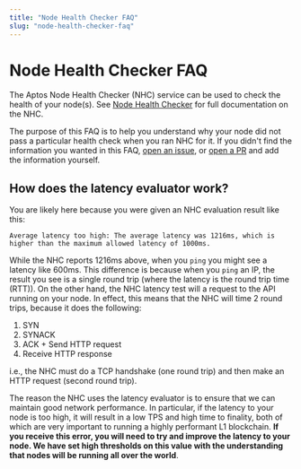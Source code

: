 ```yaml
---
title: "Node Health Checker FAQ"
slug: "node-health-checker-faq"
---
```


# Node Health Checker FAQ

The Aptos Node Health Checker (NHC) service can be used to check the health of your node(s). See [Node Health Checker](/nodes/node-health-checker) for full documentation on the NHC. 

The purpose of this FAQ is to help you understand why your node did not pass a particular health check when you ran NHC for it. If you didn't find the information you wanted in this FAQ, [open an issue](https://github.com/aptos-labs/aptos-core/issues/new/choose), or [open a PR](https://github.com/aptos-labs/aptos-core/pulls) and add the information yourself.

## How does the latency evaluator work?

You are likely here because you were given an NHC evaluation result like this:

```
Average latency too high: The average latency was 1216ms, which is higher than the maximum allowed latency of 1000ms.
```

While the NHC reports 1216ms above, when you `ping` you might see a latency like 600ms. This difference is because when you `ping` an IP, the result you see is a single round trip (where the latency is the round trip time (RTT)). On the other hand, the NHC latency test will a request to the API running on your node. In effect, this means that the NHC will time 2 round trips, because it does the following:

1. SYN
2. SYNACK
3. ACK + Send HTTP request
4. Receive HTTP response

i.e., the NHC must do a TCP handshake (one round trip) and then make an HTTP request (second round trip).

The reason the NHC uses the latency evaluator is to ensure that we can maintain good network performance. In particular, if the latency to your node is too high, it will result in a low TPS and high time to finality, both of which are very important to running a highly performant L1 blockchain. **If you receive this error, you will need to try and improve the latency to your node. We have set high thresholds on this value with the understanding that nodes will be running all over the world**.
